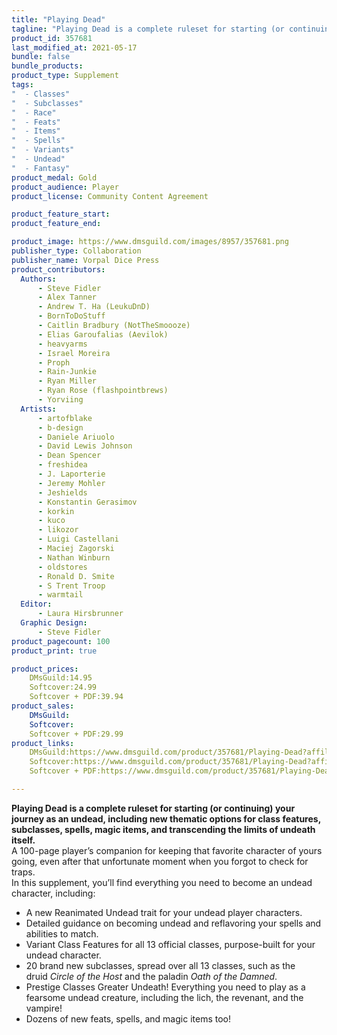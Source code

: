 ```yaml
---
title: "Playing Dead"
tagline: "Playing Dead is a complete ruleset for starting (or continuing) your journey as an undead, including new thematic options for class features, subclasses, spells, magic items, and transcending the limits of undeath itself."
product_id: 357681
last_modified_at: 2021-05-17
bundle: false
bundle_products:
product_type: Supplement
tags:
"  - Classes"
"  - Subclasses"
"  - Race"
"  - Feats"
"  - Items"
"  - Spells"
"  - Variants"
"  - Undead"
"  - Fantasy"
product_medal: Gold
product_audience: Player
product_license: Community Content Agreement

product_feature_start: 
product_feature_end: 

product_image: https://www.dmsguild.com/images/8957/357681.png
publisher_type: Collaboration
publisher_name: Vorpal Dice Press
product_contributors:
  Authors: 
	  - Steve Fidler
	  - Alex Tanner
	  - Andrew T. Ha (LeukuDnD)
	  - BornToDoStuff
	  - Caitlin Bradbury (NotTheSmoooze)
	  - Elias Garoufalias (Aevilok)
	  - heavyarms
	  - Israel Moreira
	  - Proph
	  - Rain-Junkie
	  - Ryan Miller
	  - Ryan Rose (flashpointbrews)
	  - Yorviing
  Artists: 
	  - artofblake
	  - b-design
	  - Daniele Ariuolo
	  - David Lewis Johnson
	  - Dean Spencer
	  - freshidea
	  - J. Laporterie
	  - Jeremy Mohler
	  - Jeshields
	  - Konstantin Gerasimov
	  - korkin
	  - kuco
	  - likozor
	  - Luigi Castellani
	  - Maciej Zagorski
	  - Nathan Winburn
	  - oldstores
	  - Ronald D. Smite
	  - S Trent Troop
	  - warmtail
  Editor: 
	  - Laura Hirsbrunner
  Graphic Design: 
	  - Steve Fidler
product_pagecount: 100
product_print: true

product_prices:
	DMsGuild:14.95
	Softcover:24.99
	Softcover + PDF:39.94
product_sales:
	DMsGuild:
	Softcover:
	Softcover + PDF:29.99
product_links:
	DMsGuild:https://www.dmsguild.com/product/357681/Playing-Dead?affiliate_id=1713687
	Softcover:https://www.dmsguild.com/product/357681/Playing-Dead?affiliate_id=1713687
	Softcover + PDF:https://www.dmsguild.com/product/357681/Playing-Dead?affiliate_id=1713687

---
```


**Playing Dead is a complete ruleset for starting (or continuing) your journey as an undead, including new thematic options for class features, subclasses, spells, magic items, and transcending the limits of undeath itself.**  
A 100-page player’s companion for keeping that favorite character of yours going, even after that unfortunate moment when you forgot to check for traps.  
In this supplement, you’ll find everything you need to become an undead character, including:

*   A new Reanimated Undead trait for your undead player characters.
*   Detailed guidance on becoming undead and reflavoring your spells and abilities to match.
*   Variant Class Features for all 13 official classes, purpose-built for your undead character.
*   20 brand new subclasses, spread over all 13 classes, such as the druid _Circle of the Host_ and the paladin _Oath of the Damned_.
*   Prestige Classes Greater Undeath! Everything you need to play as a fearsome undead creature, including the lich, the revenant, and the vampire!
*   Dozens of new feats, spells, and magic items too!
